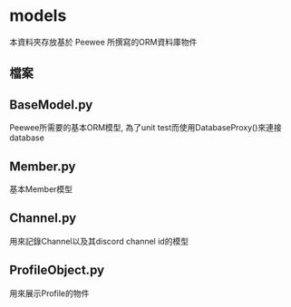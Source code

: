 # models

本資料夾存放基於 Peewee 所撰寫的ORM資料庫物件

## 檔案

BaseModel.py
---
Peewee所需要的基本ORM模型, 為了unit test而使用DatabaseProxy()來連接database

Member.py
---
基本Member模型

Channel.py
---
用來記錄Channel以及其discord channel id的模型

ProfileObject.py
---
用來展示Profile的物件
